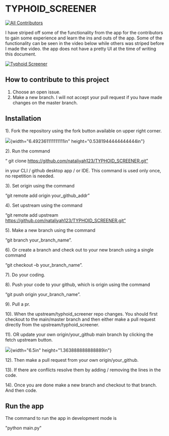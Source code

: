 # TYPHOID_SCREENER

<!-- ALL-CONTRIBUTORS-BADGE:START - Do not remove or modify this section -->
[![All Contributors](https://img.shields.io/badge/all_contributors-1-orange.svg?style=flat-square)](#contributors-)
<!-- ALL-CONTRIBUTORS-BADGE:END -->

I have striped off some of the functionality from the app for the contributors to gain some experience and learn the ins and outs 
of the app. Some of the functionality can be seen in the video below while others was striped before I made the video. the app does not have a pretty UI at the time of writing this document.

[![Typhoid Screener]()]([https://www.youtube.com/watch?v=StTqXEQ2l-Y](https://youtu.be/s8BIGCNx3xk) "Typhoid Screener")

## How to contribute to this project

1. Choose an open issue.
2. Make a new branch. I will not accept your pull request if you have made changes on the master branch.


## Installation

1). Fork the repository using the fork button available on upper right
corner.

![](media/image2.png){width="6.492361111111111in"
height="0.5381944444444444in"}

2). Run the command

“ git clone https://github.com/nataliyah123/TYPHOID_SCREENER.git”

in your CLI / github desktop app / or IDE. This command is used only
once, no repetition is needed.

3). Set origin using the command

“git remote add origin your\_github\_addr”

4). Set upstream using the command

“git remote add upstream https://github.com/nataliyah123/TYPHOID_SCREENER.git”

5). Make a new branch using the command

“git branch your\_branch\_name”.

6). Or create a branch and check out to your new branch using a single
command

“git checkout –b your\_branch\_name”.

7). Do your coding.

8). Push your code to your github, which is origin using the command

“git push origin your\_branch\_name”.

9). Pull a pr.

10). When the upstream/typhoid_screener repo changes. You should first checkout
to the main/master branch and then either make a pull request directly
from the upstream/typhoid_screener.

11). OR update your own origin/your\_github main branch by clicking the
fetch upstream button.

![](media/image3.png){width="6.5in" height="1.363888888888889in"}

12). Then make a pull request from your own origin/your_github.

13). If there are conflicts resolve them by adding / removing the lines
in the code.

14). Once you are done make a new branch and checkout to that branch.
And then code.


## Run the app

The command to run the app in development mode is 
 
"python main.py" 
